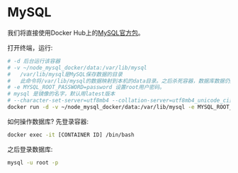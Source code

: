 # MySQL
我们将直接使用Docker Hub上的[MySQL官方包](https://hub.docker.com/_/mysql/)。

打开终端，运行:
``` sh
# -d 后台运行该容器
# -v ~/node_mysql_docker/data:/var/lib/mysql
#   /var/lib/mysql是MySQL保存数据的目录
#   此命令将/var/lib/mysql的数据映射到本机的data目录。之后杀死容器，数据库数据仍然可以在本机找到
# -e MYSQL_ROOT_PASSWORD=password 设置root用户密码。
# mysql 是镜像的名字，默认用latest版本
# --character-set-server=utf8mb4 --collation-server=utf8mb4_unicode_ci运行mysqld的参数，使用utf8字符集，支持中文
docker run -d -v ~/node_mysql_docker/data:/var/lib/mysql -e MYSQL_ROOT_PASSWORD=password mysql --character-set-server=utf8mb4 --collation-server=utf8mb4_unicode_ci
```

如何操作数据库? 先登录容器:
``` sh
docker exec -it [CONTAINER ID] /bin/bash
```

之后登录数据库:
``` sh
mysql -u root -p
```
